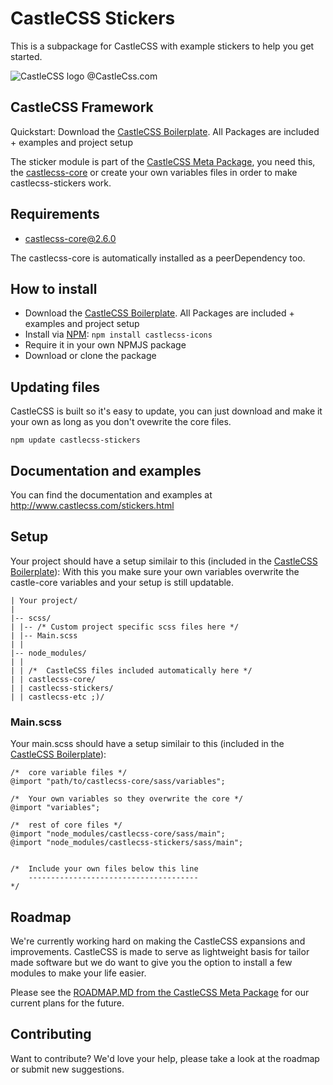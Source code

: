# CastleCSS Stickers
This is a subpackage for CastleCSS with example stickers to help you get started.

![CastleCSS logo @CastleCss.com](https://www.doordarius.nl/castlecss-logo-250.png)

## CastleCSS Framework
Quickstart: Download the [CastleCSS Boilerplate](https://www.github.com/CastleCSS/castlecss-boilerplate). All Packages are included + examples and project setup

The sticker module is part of the [CastleCSS Meta Package](https://github.com/CastleCSS/castlecss), you need this, the [castlecss-core](https://github.com/CastleCSS/castlecss) or create your own variables files in order to make castlecss-stickers work.

## Requirements
- castlecss-core@2.6.0

The castlecss-core is automatically installed as a peerDependency too.

## How to install
- Download the [CastleCSS Boilerplate](https://www.github.com/CastleCSS/castlecss-boilerplate). All Packages are included + examples and project setup
- Install via [NPM](https://www.npmjs.com/): ```npm install castlecss-icons```
- Require it in your own NPMJS package
- Download or clone the package

## Updating files
CastleCSS is built so it's easy to update, you can just download and make it your own as long as you don't ovewrite the core files.

```npm update castlecss-stickers```

## Documentation and examples
You can find the documentation and examples at http://www.castlecss.com/stickers.html

## Setup
Your project should have a setup similair to this (included in the [CastleCSS Boilerplate](https://github.com/CastleCSS/castlecss-boilerplate)):
With this you make sure your own variables overwrite the castle-core variables and your setup is still updatable.

```
| Your project/
|
|-- scss/
| |-- /* Custom project specific scss files here */
| |-- Main.scss
| |
|-- node_modules/
| |
| | /*	CastleCSS files included automatically here */
| | castlecss-core/
| | castlecss-stickers/
| | castlecss-etc ;)/
```

### Main.scss
Your main.scss should have a setup similair to this (included in the [CastleCSS Boilerplate](https://github.com/CastleCSS/castlecss-boilerplate)):

```
/*  core variable files */
@import "path/to/castlecss-core/sass/variables";

/*  Your own variables so they overwrite the core */
@import "variables";

/*  rest of core files */
@import "node_modules/castlecss-core/sass/main";
@import "node_modules/castlecss-stickers/sass/main";


/*  Include your own files below this line
    --------------------------------------
*/
```

## Roadmap
We're currently working hard on making the CastleCSS expansions and improvements. CastleCSS is made to serve as lightweight basis for tailor made software but we do want to give you the option to install a few modules to make your life easier.

Please see the [ROADMAP.MD from the CastleCSS Meta Package](https://github.com/CastleCSS/castlecss/blob/master/ROADMAP.md) for our current plans for the future.

## Contributing
Want to contribute? We'd love your help, please take a look at the roadmap or submit new suggestions.
